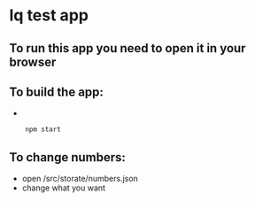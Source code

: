 # Iq test app

## To run this app you need to open it in your browser

## To build the app:

* 
```bash 
    npm start
```

## To change numbers: 

* open /src/storate/numbers.json
* change what you want

